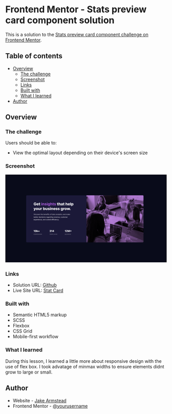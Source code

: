 # Frontend Mentor - Stats preview card component solution

This is a solution to the [Stats preview card component challenge on Frontend Mentor](https://www.frontendmentor.io/challenges/stats-preview-card-component-8JqbgoU62).

## Table of contents

- [Overview](#overview)
  - [The challenge](#the-challenge)
  - [Screenshot](#screenshot)
  - [Links](#links)
  - [Built with](#built-with)
  - [What I learned](#what-i-learned)
- [Author](#author)

## Overview

### The challenge

Users should be able to:

- View the optimal layout depending on their device's screen size

### Screenshot

![](./images/screenshot.png)

### Links

- Solution URL: [Github](https://github.com/jakedesign/stats-card)
- Live Site URL: [Stat Card](https://jakedesign.github.io/stats-card/)

### Built with

- Semantic HTML5 markup
- SCSS
- Flexbox
- CSS Grid
- Mobile-first workflow

### What I learned

During this lesson, I learned a little more about responsive design with the use of flex box. I took advatage of minmax widths to ensure elements didnt grow to large or small. 

## Author

- Website - [Jake Armstead](https://jakedesign.io)
- Frontend Mentor - [@yourusername](https://www.frontendmentor.io/profile/jakedesign)